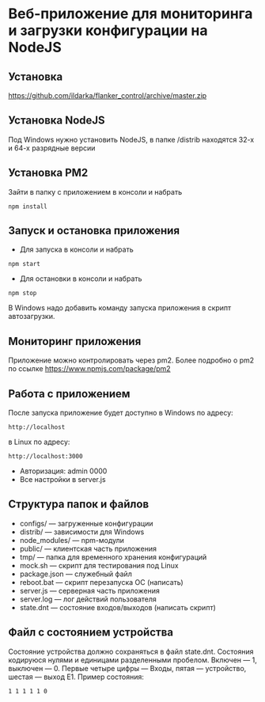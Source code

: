 # Веб-приложение для мониторинга и загрузки конфигурации на NodeJS

## Установка
https://github.com/ildarka/flanker_control/archive/master.zip

## Установка NodeJS
Под Windows нужно установить NodeJS, в папке /distrib находятся 32-х и 64-х разрядные версии

## Установка PM2
Зайти в папку с приложением в консоли и набрать 
```
npm install
```

## Запуск и остановка приложения
+ Для запуска в консоли и набрать 
```
npm start
```
+ Для остановки в консоли и набрать 
```
npm stop
```

В Windows надо добавить команду запуска приложения в скрипт автозагрузки.

## Мониторинг приложения
Приложение можно контролировать через pm2. 
Более подробно о pm2 по ссылке https://www.npmjs.com/package/pm2

## Работа с приложением
После запуска приложение будет доступно в Windows по адресу:
```
http://localhost
``` 
в Linux по адресу: 
```
http://localhost:3000
``` 
+ Авторизация: admin 0000
+ Все настройки в server.js

## Структура папок и файлов
+ configs/ — загруженные конфигурации
+ distrib/ — зависимости для Windows
+ node_modules/ — npm-модули
+ public/ — клиентская часть приложения
+ tmp/ — папка для временного хранения конфигураций
+ mock.sh — скрипт для тестирования под Linux
+ package.json — служебный файл
+ reboot.bat — скрипт перезапуска ОС (написать)
+ server.js — серверная часть приложения
+ server.log — лог действий пользователя
+ state.dnt — состояние входов/выходов (написать скрипт)

## Файл с состоянием устройства
Состояние устройства должно сохраняться в файл state.dnt. Состояния кодируюся нулями и единицами разделенными пробелом.
Включен — 1, выключен — 0. Первые четыре цифры — Входы, пятая — устройство, шестая — выход E1.
Пример состояния:
```
1 1 1 1 1 0
```
